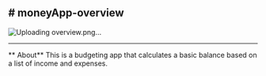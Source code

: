 **# moneyApp-overview**
---
![Uploading overview.png…]()

---
** About**
This is a budgeting app that calculates a basic balance based on a list of income and expenses.
